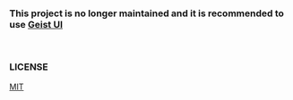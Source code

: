 ### This project is no longer maintained and it is recommended to use [Geist UI](https://github.com/geist-org/geist-ui)


<br/>

### LICENSE
[MIT](LICENSE)
